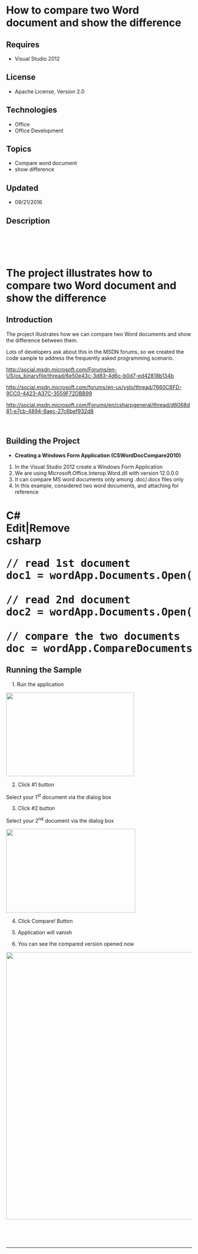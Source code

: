 # How to compare two Word document and show the difference
## Requires
- Visual Studio 2012
## License
- Apache License, Version 2.0
## Technologies
- Office
- Office Development
## Topics
- Compare word document
- show difference
## Updated
- 09/21/2016
## Description

<h1><a href="http://blogs.msdn.com/b/onecode"><img src="https://aka.ms/onecodesampletopbanner1" alt=""></a><strong>&nbsp;</strong><em>&nbsp;</em><a href="http://blogs.msdn.com/b/onecode"></a></h1>
<h1>The project illustrates how to compare two Word document and show the difference&nbsp;</h1>
<h2>Introduction</h2>
<p>The project illustrates how we can compare two Word documents and show the difference between them.</p>
<p>Lots of developers ask about this in the MSDN forums, so we created the code sample to address the frequently asked programming scenario.</p>
<p><a href="http://social.msdn.microsoft.com/Forums/en-US/os_binaryfile/thread/6e50e43c-3d83-4d6c-b0d7-ed42818b134b">http://social.msdn.microsoft.com/Forums/en-US/os_binaryfile/thread/6e50e43c-3d83-4d6c-b0d7-ed42818b134b</a></p>
<p><a href="http://social.msdn.microsoft.com/forums/en-us/vsto/thread/7660C6FD-9CC0-4423-A37C-3559F72DBB99">http://social.msdn.microsoft.com/forums/en-us/vsto/thread/7660C6FD-9CC0-4423-A37C-3559F72DBB99</a></p>
<p><a href="http://social.msdn.microsoft.com/Forums/en/csharpgeneral/thread/d6068d81-e7cb-4894-8aec-27c6bef932d8">http://social.msdn.microsoft.com/Forums/en/csharpgeneral/thread/d6068d81-e7cb-4894-8aec-27c6bef932d8</a></p>
<p>&nbsp;</p>
<h2>Building the Project</h2>
<ul>
<li><strong>Creating a Windows Form Application (CSWordDocCompare2010)</strong> </li></ul>
<ol>
<li>In the Visual Studio 2012 create a Windows Form Application </li><li>We are using Microsoft.Office.Interop.Word.dll with version 12.0.0.0 </li><li>It can compare MS word documents only among .doc/.docx files only </li><li>In this example, considered two word documents, and attaching for reference </li></ol>
<h1>
<div class="scriptcode">
<div class="pluginEditHolder" pluginCommand="mceScriptCode">
<div class="title"><span>C#</span></div>
<div class="pluginLinkHolder"><span class="pluginEditHolderLink">Edit</span>|<span class="pluginRemoveHolderLink">Remove</span></div>
<span class="hidden">csharp</span>

<div class="preview">
<pre class="csharp"><span class="cs__com">//&nbsp;read&nbsp;1st&nbsp;document</span>&nbsp;
doc1&nbsp;=&nbsp;wordApp.Documents.Open(textBox1.Text,&nbsp;missing,&nbsp;readOnly,&nbsp;missing,&nbsp;missing,&nbsp;missing,&nbsp;missing,&nbsp;missing,&nbsp;missing,&nbsp;missing,&nbsp;missing,&nbsp;missing,&nbsp;missing,&nbsp;missing,&nbsp;missing,&nbsp;missing);&nbsp;
&nbsp;
<span class="cs__com">//&nbsp;read&nbsp;2nd&nbsp;document</span>&nbsp;
doc2&nbsp;=&nbsp;wordApp.Documents.Open(textBox2.Text,&nbsp;missing,&nbsp;readOnly,&nbsp;missing,&nbsp;missing,&nbsp;missing,&nbsp;missing,&nbsp;missing,&nbsp;missing,&nbsp;missing,&nbsp;missing,&nbsp;missing,&nbsp;missing,&nbsp;missing,&nbsp;missing,&nbsp;missing);&nbsp;
&nbsp;
<span class="cs__com">//&nbsp;compare&nbsp;the&nbsp;two&nbsp;documents</span>&nbsp;
doc&nbsp;=&nbsp;wordApp.CompareDocuments(doc1,&nbsp;doc2,&nbsp;MsWord.WdCompareDestination.wdCompareDestinationNew,&nbsp;&nbsp;&nbsp;&nbsp;&nbsp;&nbsp;&nbsp;&nbsp;&nbsp;&nbsp;&nbsp;MsWord.WdGranularity.wdGranularityWordLevel,&nbsp;<span class="cs__keyword">true</span>,&nbsp;<span class="cs__keyword">true</span>,&nbsp;<span class="cs__keyword">true</span>,&nbsp;<span class="cs__keyword">true</span>,&nbsp;<span class="cs__keyword">true</span>,&nbsp;<span class="cs__keyword">true</span>,&nbsp;<span class="cs__keyword">true</span>,&nbsp;<span class="cs__keyword">true</span>,&nbsp;<span class="cs__keyword">true</span>,&nbsp;<span class="cs__keyword">true</span>,&nbsp;<span class="cs__string">&quot;&quot;</span>,&nbsp;<span class="cs__keyword">false</span>);&nbsp;
</pre>
</div>
</div>
</div>
</h1>
<h2>Running the Sample</h2>
<p>&nbsp; &nbsp; 1. Run the application</p>
<p><img id="124488" src="http://code.msdn.microsoft.com/site/view/file/124488/1/1.png" alt="" width="347" height="227"></p>
<p>&nbsp; &nbsp; 2. Click #1 button</p>
<p>Select your 1<sup>st</sup>&nbsp;document via the dialog box</p>
<p>&nbsp; &nbsp; 3. Click #2 button</p>
<p>Select your 2<sup>nd</sup>&nbsp;document via the dialog box</p>
<p><img id="124489" src="http://code.msdn.microsoft.com/site/view/file/124489/1/2.png" alt="" width="350" height="227"></p>
<p>&nbsp; &nbsp; 4. Click Compare! Button</p>
<p>&nbsp; &nbsp; 5. Application will vanish</p>
<p>&nbsp; &nbsp; 6. You can see the compared version opened now</p>
<p><img id="124490" src="http://code.msdn.microsoft.com/site/view/file/124490/1/3.png" alt="" width="957" height="725"></p>
<p>&nbsp;</p>
<p>&nbsp;</p>
<hr>
<div><a href="http://go.microsoft.com/?linkid=9759640"><img src="http://bit.ly/onecodelogo" alt=""></a></div>
